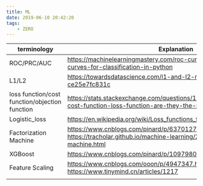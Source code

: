 ```yaml
---
title: ML
date: 2019-06-10 20:42:20
tags:
	- ZERO
---
```


| terminology                                    | Explanation                                                  |
| ---------------------------------------------- | ------------------------------------------------------------ |
| ROC/PRC/AUC                                    | https://machinelearningmastery.com/roc-curves-and-precision-recall-curves-for-classification-in-python |
| L1/L2                                          | https://towardsdatascience.com/l1-and-l2-regularization-methods-ce25e7fc831c |
| loss function/cost function/objection function | https://stats.stackexchange.com/questions/179026/objective-function-cost-function-loss-function-are-they-the-same-thing |
| Logistic_loss                                  | https://en.wikipedia.org/wiki/Loss_functions_for_classification#Logistic_loss |
| Factorization Machine                          | https://www.cnblogs.com/pinard/p/6370127.html<br />https://tracholar.github.io/machine-learning/2017/03/10/factorization-machine.html |
| XGBoost                                        | https://www.cnblogs.com/pinard/p/10979808.html               |
| Feature Scaling                                | https://www.cnblogs.com/ooon/p/4947347.html<br />https://www.tinymind.cn/articles/1217 |
|                                                |                                                              |

